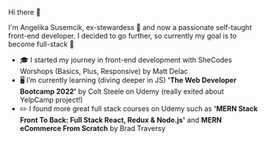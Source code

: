 Hi there 👋

I'm Angelika Susemcik, ex-stewardess 🛫 and now a passionate self-taught front-end developer. 
I decided to go further, so currently my goal is to become full-stack 💪

- 🎓 I started my journey in front-end development with SheCodes Worshops (Basics, Plus, Responsive) by Matt Delac
- 🖥️ I’m currently learning (diving deeper in JS) **'The Web Developer Bootcamp 2022'** by Colt Steele on Udemy (really exited about YelpCamp project!)
- ✏️ I found more great full stack courses on Udemy such as **'MERN Stack Front To Back: Full Stack React, Redux & Node.js'** and **MERN eCommerce From Scratch** by Brad Traversy

